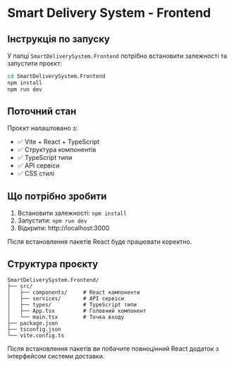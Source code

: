 # Smart Delivery System - Frontend

## Інструкція по запуску

У папці `SmartDeliverySystem.Frontend` потрібно встановити залежності та запустити проєкт:

```bash
cd SmartDeliverySystem.Frontend
npm install
npm run dev
```

## Поточний стан
Проєкт налаштовано з:
- ✅ Vite + React + TypeScript
- ✅ Структура компонентів
- ✅ TypeScript типи
- ✅ API сервіси
- ✅ CSS стилі

## Що потрібно зробити
1. Встановити залежності: `npm install`
2. Запустити: `npm run dev`
3. Відкрити: http://localhost:3000

Після встановлення пакетів React буде працювати коректно.

## Структура проєкту
```
SmartDeliverySystem.Frontend/
├── src/
│   ├── components/     # React компоненти
│   ├── services/       # API сервіси
│   ├── types/          # TypeScript типи
│   ├── App.tsx         # Головний компонент
│   └── main.tsx        # Точка входу
├── package.json
├── tsconfig.json
└── vite.config.ts
```

Після встановлення пакетів ви побачите повноцінний React додаток з інтерфейсом системи доставки.
